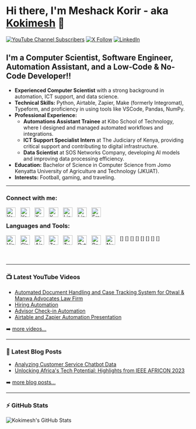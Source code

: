 # Hi there, I'm Meshack Korir - aka [Kokimesh][twitter] 👋 

[![YouTube Channel Subscribers](https://img.shields.io/youtube/channel/subscribers/UC-JNi4Lwkz_iNjCk-3Gfeyg?label=Meshack&logo=youtube&logoColor=red&style=for-the-badge)](https://www.youtube.com/@meshackkorir1525)
[![X Follow](https://img.shields.io/twitter/follow/kokimesh?color=1DA1F2&logo=X&style=for-the-badge)](https://x.com/kokimesh)
[![LinkedIn](https://img.shields.io/badge/LinkedIn-Meshack%20Korir-blue?logo=linkedin&style=for-the-badge)](https://www.linkedin.com/in/meshack-korir)




## I'm a Computer Scientist, Software Engineer, Automation Assistant, and a Low-Code & No-Code Developer!!

- **Experienced Computer Scientist** with a strong background in automation, ICT support, and data science.
- **Technical Skills:** Python, Airtable, Zapier, Make (formerly Integromat), Typeform, and proficiency in using tools like VSCode, Pandas, NumPy.
- **Professional Experience:** 
  - **Automations Assistant Trainee** at Kibo School of Technology, where I designed and managed automated workflows and integrations.
  - **ICT Support Specialist Intern** at The Judiciary of Kenya, providing critical support and contributing to digital infrastructure.
  - **Data Scientist** at SOS Networks Company, developing AI models and improving data processing efficiency.
- **Education:** Bachelor of Science in Computer Science from Jomo Kenyatta University of Agriculture and Technology (JKUAT).
- **Interests:** Football, gaming, and traveling.

---

### Connect with me:

[<img align="left" alt="YouTube" width="26px" src="https://upload.wikimedia.org/wikipedia/commons/4/42/YouTube_icon_%282013-2017%29.png" style="padding-right:10px;" />](https://www.youtube.com/@meshackkorir1525#gh-light-mode-only)
[<img align="left" alt="YouTube" width="26px" src="https://upload.wikimedia.org/wikipedia/commons/4/42/YouTube_icon_%282013-2017%29.png" style="padding-right:10px;" />](https://www.youtube.com/@meshackkorir1525#gh-dark-mode-only)
&nbsp;&nbsp;
[<img align="left" alt="X" width="26px" src="https://upload.wikimedia.org/wikipedia/commons/a/ad/X.com_logo.svg" style="padding-right:10px;" />](https://x.com/kokimesh#gh-light-mode-only)
[<img align="left" alt="X" width="26px" src="https://upload.wikimedia.org/wikipedia/commons/a/ad/X.com_logo.svg" style="padding-right:10px;" />](https://x.com/kokimesh#gh-dark-mode-only)
&nbsp;&nbsp;
[<img align="left" alt="LinkedIn" width="26px" src="https://upload.wikimedia.org/wikipedia/commons/c/ca/LinkedIn_logo_initials.png" style="padding-right:10px;" />](https://www.linkedin.com/in/meshack-korir#gh-light-mode-only)
[<img align="left" alt="LinkedIn" width="26px" src="https://upload.wikimedia.org/wikipedia/commons/c/ca/LinkedIn_logo_initials.png" style="padding-right:10px;" />](https://www.linkedin.com/in/meshack-korir#gh-dark-mode-only)
&nbsp;&nbsp;
[<img align="left" alt="Email" width="26px" src="https://upload.wikimedia.org/wikipedia/commons/7/7e/Mail-icon.png" style="padding-right:10px;" />](mailto:meshack.korir8@gmail.com)





### Languages and Tools:

[<img align="left" alt="Visual Studio" width="26px" src="https://cdn.jsdelivr.net/gh/devicons/devicon/icons/visualstudio/visualstudio-plain.svg" style="padding-right:10px;" />]
[<img align="left" alt="Slack" width="26px" src="https://cdn.jsdelivr.net/gh/devicons/devicon/icons/slack/slack-original.svg" style="padding-right:10px;" />]
[<img align="left" alt="Airtable" width="26px" src="https://seeklogo.com/images/A/airtable-logo-216B9AF035-seeklogo.com.png" style="padding-right:10px;" />]
[<img align="left" alt="Zapier" width="26px" src="https://cdn.worldvectorlogo.com/logos/zapier.svg" style="padding-right:10px;" />]
[<img align="left" alt="Typeform" width="26px" src="https://cdn.worldvectorlogo.com/logos/typeform-1.svg" style="padding-right:10px;" />]
[<img align="left" alt="Python" width="26px" src="https://cdn.jsdelivr.net/gh/devicons/devicon/icons/python/python-original.svg" style="padding-right:10px;" />]
[<img align="left" alt="Pandas" width="26px" src="https://cdn.jsdelivr.net/gh/devicons/devicon/icons/pandas/pandas-original.svg" style="padding-right:10px;" />]
[<img align="left" alt="NumPy" width="26px" src="https://cdn.jsdelivr.net/gh/devicons/devicon/icons/numpy/numpy-original.svg" style="padding-right:10px;" />]




<br />
<br />

---

### 📺 Latest YouTube Videos

<!-- YOUTUBE:START -->
- [Automated Document Handling and Case Tracking System for Otwal & Manwa Advocates Law Firm](https://youtu.be/kQxgSfYiup0)
- [Hiring Automation](https://youtu.be/8mrllkXOabQ)
- [Advisor Check-in Automation](https://youtu.be/hJ8dbxTLilA)
- [Airtable and Zapier Automation Presentation](https://youtu.be/bY8pv3UaJwA)
<!-- YOUTUBE:END -->

➡️ [more videos...](https://www.youtube.com/@meshackkorir1525)

---


### 📕 Latest Blog Posts

<!-- BLOG-POST-LIST:START -->
- [Analyzing Customer Service Chatbot Data](https://medium.com/@meshack.korir8/analyzing-customer-service-chatbot-data-be27ffcc6ab2)
- [Unlocking Africa's Tech Potential: Highlights from IEEE AFRICON 2023](https://www.linkedin.com/pulse/unlocking-africas-tech-potential-highlights-from-ieee-meshack-korir/?trackingId=3c5x3dkBSIy%2FBmRKkixLLA%3D%3D)
<!-- BLOG-POST-LIST:END -->

➡️ [more blog posts...](https://medium.com/@meshack.korir8)

---


### :zap: GitHub Stats

<img alt="Kokimesh's GitHub Stats" src="https://github-readme-stats.vercel.app/api?username=Kokimesh&show_icons=true&hide_border=false&title_color=ff652f&icon_color=FFE400&bg_color=09131B&text_color=ffffff&border_color=0c1a25" />



[twitter]: https://x.com/kokimesh
[youtube]: https://www.youtube.com/@meshackkorir1525
[linkedin]: https://www.linkedin.com/in/meshack-korir
[Medium]: https://medium.com/@meshack.korir8
